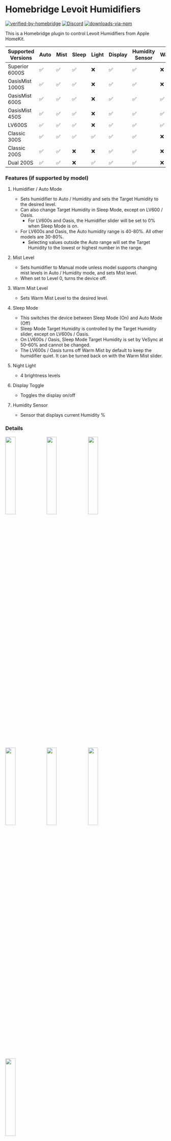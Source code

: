 # Homebridge Levoit Humidifiers

[![verified-by-homebridge](https://badgen.net/badge/homebridge/verified/purple)](https://github.com/homebridge/homebridge/wiki/Verified-Plugins)
[![Discord](https://camo.githubusercontent.com/a3c28cf032b15d45f7e2b08a8b1a0a764533a96003e117d0d99c9c3643c72383/68747470733a2f2f696d672e736869656c64732e696f2f646973636f72642f3433323636333333303238313232363237303f636f6c6f723d373238454435266c6f676f3d646973636f7264266c6162656c3d646973636f7264)](https://discord.com/channels/432663330281226270/1055705874460594247)
[![downloads-via-npm](https://img.shields.io/npm/dt/homebridge-levoit-humidifiers)](https://www.npmjs.com/package/homebridge-levoit-humidifiers)

This is a Homebridge plugin to control Levoit Humidifiers from Apple HomeKit.

| Supported Versions | Auto | Mist | Sleep | Light | Display | Humidity Sensor | Warm | AutoPro |
| ------------------ | ---- | ---- | ----- | ----- | ------- | --------------- | ---- | ------- |
| Superior 6000S     | ✅   | ✅   | ✅    | ❌    | ✅      | ✅              | ❌   | ✅      |
| OasisMist 1000S    | ✅   | ✅   | ✅    | ❌    | ✅      | ✅              | ❌   | ❌      |
| OasisMist 600S     | ✅   | ✅   | ✅    | ❌    | ✅      | ✅              | ✅   | ✅      |
| OasisMist 450S     | ✅   | ✅   | ✅    | ❌    | ✅      | ✅              | ✅   | ❌      |
| LV600S             | ✅   | ✅   | ✅    | ❌    | ✅      | ✅              | ✅   | ❌      |
| Classic 300S       | ✅   | ✅   | ✅    | ✅    | ✅      | ✅              | ❌   | ❌      |
| Classic 200S       | ✅   | ✅   | ❌    | ❌    | ✅      | ✅              | ❌   | ❌      |
| Dual 200S          | ✅   | ✅   | ❌    | ✅    | ✅      | ✅              | ❌   | ❌      |


### Features (if supported by model)

1. Humidifier / Auto Mode
    - Sets humidifier to Auto / Humidity and sets the Target Humidity to the desired level.
    - Can also change Target Humidity in Sleep Mode, except on LV600 / Oasis.
        - For LV600s and Oasis, the Humidifier slider will be set to 0% when Sleep Mode is on.
    - For LV600s and Oasis, the Auto humidity range is 40-80%. All other models are 30-80%.
        - Selecting values outside the Auto range will set the Target Humidity to the lowest or highest number in the
          range.

2. Mist Level
    - Sets humidifier to Manual mode unless model supports changing mist levels in Auto / Humidity mode, and sets Mist level.
    - When set to Level 0, turns the device off.

3. Warm Mist Level
    - Sets Warm Mist Level to the desired level.

4. Sleep Mode
    - This switches the device between Sleep Mode (On) and Auto Mode (Off)
    - Sleep Mode Target Humidity is controlled by the Target Humidity slider, except on LV600s / Oasis.
    - On LV600s / Oasis, Sleep Mode Target Humidity is set by VeSync at 50–60% and cannot be changed.
    - The LV600s / Oasis turns off Warm Mist by default to keep the humidifier quiet. It can be turned back on with the Warm
      Mist slider.

5. Night Light
    - 4 brightness levels

6. Display Toggle
    - Toggles the display on/off

7. Humidity Sensor
    - Sensor that displays current Humidity %

### Details

<a href="url"><img src="images/services2.png" width=25% height=25%></a>
<a href="url"><img src="images/auto.png" width=25% height=25%></a>
<a href="url"><img src="images/manual.png" width=25% height=25%></a>
<a href="url"><img src="images/display.png" width=25% height=25%></a>
<a href="url"><img src="images/light.png" width=25% height=25%></a>
<a href="url"><img src="images/sleep.png" width=25% height=25%></a>
<a href="url"><img src="images/services.png" width=25% height=25%></a>

### Configuration

* Via the Homebridge UI, enter the Homebridge VeSync Client plugin settings.
* Enter your VeSync app credentials.
* Select which controls you want exposed. Humidifier (Auto Mode) and the Humidity Sensor can not be hidden.
* Setup the platform plugin as a child bridge for better performance
* Save and restart Homebridge.

This plugin requires your VeSync credentials as it communicates with the VeSync devices via VeSync's own API. Your
credentials are only stored in the Homebridge config and not sent to any server except VeSync's.

You can also do this directly via the Homebridge config by adding your credentials to the config file under platforms.
Replace the values of `username` and `password` with your credentials.

You can turn off optional controls via the `accessories` section of the config or through the plugin UI settings. The
Humidifier (Auto mode) slider and the Humidity sensor cannot be turned off and will always be exposed.

Via UI:

<img src="images/homebridgeUI.png" width="500"/>

Via config.json:

```json
{
  "platforms": [
    {
      "name": "Levoit Humidifiers",
      "email": "email",
      "password": "password",
      "platform": "LevoitHumidifiers",
      "accessories": {
        "display": false,
        "sleep_mode": false,
        "mist": false,
        "warm_mist": false,
        "night_light": false,
        "auto_pro": false,
        "humidity_sensor": true
      },
      "options": {
        "showOffWhenDisconnected": false
      }
    }
  ]
}
```

### Note to Seasonal Humidifier Users:

By default, if you disconnect a humidifier from WiFi, it will begin showing as "Not Responding" in HomeKit. Restarting
Homebridge will remove the cached device from HomeKit. Once you've re-connected the humidifier, restart Homebridge again
for it to display back in HomeKit. 

If you prefer the disconnected device to be visible in HomeKit at all times, 
set `showOffWhenDisconnected` to `true` in the config. The humidifiers will remain in HomeKit in an Off state.
**Note: This will cause benign errors in the Homebridge logs that the device could not be contacted.**

### Enabling Debug Mode

In the config file, add `enableDebugMode: true`

```json
{
  "platforms": [
    {
      "name": "Levoit Humidifiers",
      "email": "email",
      "password": "password",
      "platform": "LevoitHumidifiers",
      "enableDebugMode": true
    }
  ]
}
```

### Local Development

To setup the local project, clone this repo and run the following from the root directory:

```
yarn install
```

To run locally, make sure to install Homebridge locally, and then run:

```
yarn watch
```
